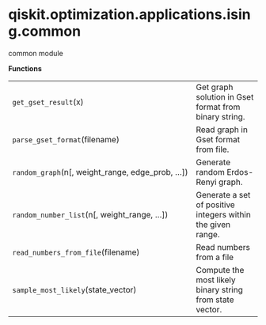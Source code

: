 <span id="qiskit-optimization-applications-ising-common" />

# qiskit.optimization.applications.ising.common

common module

**Functions**

|                                                    |                                                             |
| -------------------------------------------------- | ----------------------------------------------------------- |
| `get_gset_result`(x)                               | Get graph solution in Gset format from binary string.       |
| `parse_gset_format`(filename)                      | Read graph in Gset format from file.                        |
| `random_graph`(n\[, weight\_range, edge\_prob, …]) | Generate random Erdos-Renyi graph.                          |
| `random_number_list`(n\[, weight\_range, …])       | Generate a set of positive integers within the given range. |
| `read_numbers_from_file`(filename)                 | Read numbers from a file                                    |
| `sample_most_likely`(state\_vector)                | Compute the most likely binary string from state vector.    |
